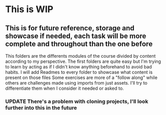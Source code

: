 # This is WIP
## This is for future reference, storage and showcase if needed, each task will be more complete and throughout than the one before

This folders are the differents modules of the course divided by content according to my perspective.
The first folders are quite easy but I'm trying to learn by acting as if I didn't know anything beforehand to avoid bad habits.
I will add Readmes to every folder to showcase what content is present on those files
Some exercises are more of a "follow along" while others are challenges made using imports from just assets. I'll try to differentiate them when I consider it needed or asked to.


### UPDATE There's a problem with cloning projects, I'll look further into this in the future
